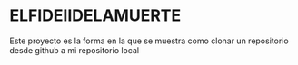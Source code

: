 # ELFIDEIIDELAMUERTE
Este proyecto es la forma en la que se muestra como clonar un repositorio desde github a mi repositorio local

